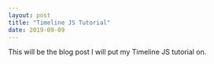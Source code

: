 ```yaml
---
layout: post
title: "Timeline JS Tutorial"
date: 2019-09-09
---
```


This will be the blog post I will put my Timeline JS tutorial on.
